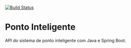 [![Build Status](https://travis-ci.org/luizhbd/ponto-inteligente-api.svg?branch=master)](https://travis-ci.org/luizhbd/ponto-inteligente-api)

# Ponto Inteligente
API do sistema de ponto inteligente com Java e Spring Boot.

